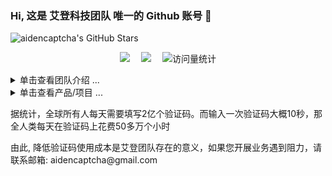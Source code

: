 ### Hi, 这是 艾登科技团队 唯一的 Github 账号 👋

<!-- ![Github Stars](https://github-readme-stats.vercel.app/api?username=aidencaptcha) -->
<!-- ![Github Stars](https://img.shields.io/badge/Github-2-blue)](https://github.com/aidencaptcha) -->
<!-- ![Github Stars](https://github-readme-stats.vercel.app/api?username=aidencaptcha&show_icons=true&theme=flag-india) -->
![aidencaptcha's GitHub Stars](https://github-readme-stats-one-mu-82.vercel.app/api?username=aidencaptcha&show_icons=true&icon_color=805AD5&text_color=718096&bg_color=ffffff&hide_title=true&hide_border=true&hide=contribs,issues)

<div align="center">
<p>
    <a href="mailto:aidencaptcha@gmail.com"><img src="https://img.shields.io/badge/gmail-邮箱-blue" /></a>&emsp;
    <a href="https://t.me/aidencaptcha"><img src="https://img.shields.io/badge/Telegram-飞机-07c160" /></a>&emsp;
    <!-- <a href="xxx"><img  width="20" height="20" src="https://img.shields.io/badge/Website-博客-blue" /></a>&emsp; -->
    <a>
        <!-- visitor statistics logo 访问量统计徽标 -->
        <img src="https://komarev.com/ghpvc/?username=aidencaptcha&label=Views&color=0e75b6&style=flat" alt="访问量统计" />
    </a>
</p>
</div>

<!-- 常见问题 FAQ -->
<!-- 折叠/暂时隐藏 Markdown 的分区 -->
<details>

<summary>单击查看团队介绍 ...</summary>

### FAQ

# 一、为什么叫艾登?

答：
<p>&emsp;&emsp;名字灵感来源于育碧游戏《看门狗》(Watch Dogs)一代男主角——艾登·皮尔斯(Aiden Pearce)，也叫狗哥。</p>
<p>&emsp;&emsp;他是一位敢于监督垄断势力(科技巨头布鲁姆公司)、维护自由与公正的私法制裁者。</p>


# 二、艾登科技什么优势？

答：
<p>&emsp;&emsp;1. 我们是专门卖接口的</p>
<p>&emsp;&emsp;2. 我们不单单是打码，而是答题 + 算法 + 风控 = 全流程接口</p>
<p>&emsp;&emsp;3. 企业级的反反爬技术，五年以上的逆向研究团队</p>
<p>&emsp;&emsp;4. 成熟的人机验证码绕过技术</p>
<p>&emsp;&emsp;5. 协助您开展自动化业务</p>
<p>&emsp;&emsp;6. 无障碍验证码识别服务</p>


# 三、我们的产品有哪些使用场景？

答：
<p>&emsp;&emsp;1. 过人机验证码实现自动登录</p>
<p>&emsp;&emsp;2. 过人机验证码实现自动发布博文</p>
<p>&emsp;&emsp;3. 过人机验证码实现数据采集</p>
<p>&emsp;&emsp;4. 节约您宝贵的人力成本</p>
<p>&emsp;&emsp;5. 无障碍验证码识别服务，降低用户使用成本</p>

</details>

<!-- 产品/项目 -->
<!-- 折叠/暂时隐藏 Markdown 的分区 -->
<details>

<summary>单击查看产品/项目 ...</summary>

<!--repos-start-->
**Captcha Project** | **Homepage** | **Stars** | **Last Commit** | **Master Project** | **Remarks** 
:--- | --- | :--- | :--- | :--- | :--- 
[TencentCaptchaBreak](https://github.com/aidencaptcha/TencentCaptchaBreak) | [`#homepage`](https://aidencaptcha.github.io/TencentCaptchaBreak/) | [![GitHub stars](https://img.shields.io/github/stars/aidencaptcha/TencentCaptchaBreak?style=flat)](https://github.com/aidencaptcha/TencentCaptchaBreak/stargazers) | [![GitHub last commit](https://img.shields.io/github/last-commit/aidencaptcha/TencentCaptchaBreak?style=flat&label=last)](https://github.com/aidencaptcha/TencentCaptchaBreak/commits) |   | 腾讯最新
[GeetestCaptchaBreak](https://github.com/aidencaptcha/GeetestCaptchaBreak) | [`#homepage`](https://aidencaptcha.github.io/GeetestCaptchaBreak/) | [![GitHub stars](https://img.shields.io/github/stars/aidencaptcha/VivoPhoneAuthCheckSpider?style=flat)](https://github.com/aidencaptcha/GeetestCaptchaBreak/stargazers) | [![GitHub last commit](https://img.shields.io/github/last-commit/aidencaptcha/GeetestCaptchaBreak?style=flat&label=last)](https://github.com/aidencaptcha/GeetestCaptchaBreak/commits) |   | 极验三、四最新
[DingxiangCaptchaBreak](https://github.com/aidencaptcha/DingxiangCaptchaBreak) | [`#homepage`](https://aidencaptcha.github.io/DingxiangCaptchaBreak/) | [![GitHub stars](https://img.shields.io/github/stars/aidencaptcha/VivoPhoneAuthCheckSpider?style=flat)](https://github.com/aidencaptcha/DingxiangCaptchaBreak/stargazers) | [![GitHub last commit](https://img.shields.io/github/last-commit/aidencaptcha/DingxiangCaptchaBreak?style=flat&label=last)](https://github.com/aidencaptcha/DingxiangCaptchaBreak/commits) |   | 顶象最新
[NetEaseDunCaptchaBreak]() |  |  |  |  |
[DouyinCaptchaBreak]() |  |  |  |  |
[KuaishouCaptchaBreak]() |  |  |  |  |

**Spider Project** | **Homepage** | **Stars** | **Last Commit** | **Master Project** | **Remarks** 
:--- | --- | :--- | :--- | :--- | :--- 
[HuzhanSpider](https://github.com/aidencaptcha/HuzhanSpider) | [`#homepage`](https://aidencaptcha.github.io/HuzhanSpider/) | [![GitHub stars](https://img.shields.io/github/stars/aidencaptcha/HuzhanSpider?style=flat)](https://github.com/aidencaptcha/HuzhanSpider/stargazers) | [![GitHub last commit](https://img.shields.io/github/last-commit/aidencaptcha/HuzhanSpider?style=flat&label=last)](https://github.com/aidencaptcha/HuzhanSpider/commits) | [GeetestCaptchaBreak](https://github.com/aidencaptcha/GeetestCaptchaBreak) | 极验三实战案例
[QzoneLoginSpider](https://github.com/aidencaptcha/QzoneLoginSpider) | [`#homepage`](https://aidencaptcha.github.io/QzoneLoginSpider/) | [![GitHub stars](https://img.shields.io/github/stars/aidencaptcha/QzoneLoginSpider?style=flat)](https://github.com/aidencaptcha/QzoneLoginSpider/stargazers) | [![GitHub last commit](https://img.shields.io/github/last-commit/aidencaptcha/QzoneLoginSpider?style=flat&label=last)](https://github.com/aidencaptcha/QzoneLoginSpider/commits) | [TencentCaptchaBreak](https://github.com/aidencaptcha/TencentCaptchaBreak) | 腾讯实战案例
[HuXiuSpider](https://github.com/aidencaptcha/HuXiuSpider) | [`#homepage`](https://aidencaptcha.github.io/HuXiuSpider/) | [![GitHub stars](https://img.shields.io/github/stars/aidencaptcha/HuXiuSpider?style=flat)](https://github.com/aidencaptcha/HuXiuSpider/stargazers) | [![GitHub last commit](https://img.shields.io/github/last-commit/aidencaptcha/HuXiuSpider?style=flat&label=last)](https://github.com/aidencaptcha/HuXiuSpider/commits) | [GeetestCaptchaBreak](https://github.com/aidencaptcha/GeetestCaptchaBreak) | 极验四实战案例
[VivoPhoneAuthCheckSpider](https://github.com/aidencaptcha/VivoPhoneAuthCheckSpider) | [`#homepage`](https://aidencaptcha.github.io/VivoPhoneAuthCheckSpider/) | [![GitHub stars](https://img.shields.io/github/stars/aidencaptcha/VivoPhoneAuthCheckSpider?style=flat)](https://github.com/aidencaptcha/VivoPhoneAuthCheckSpider/stargazers) | [![GitHub last commit](https://img.shields.io/github/last-commit/aidencaptcha/VivoPhoneAuthCheckSpider?style=flat&label=last)](https://github.com/aidencaptcha/VivoPhoneAuthCheckSpider/commits) | [DingxiangCaptchaBreak](https://github.com/aidencaptcha/DingxiangCaptchaBreak) | 顶象实战案例


</details>
<p>据统计，全球所有人每天需要填写2亿个验证码。而输入一次验证码大概10秒，那全人类每天在验证码上花费50多万个小时</p>
<p>由此, 降低验证码使用成本是艾登团队存在的意义，如果您开展业务遇到阻力，请联系邮箱: aidencaptcha@gmail.com</p>

<!--
**aidencaptcha/aidencaptcha** is a ✨ _special_ ✨ repository because its `README.md` (this file) appears on your GitHub profile.

Here are some ideas to get you started:

- 🔭 I’m currently working on ...
- 🌱 I’m currently learning ...
- 👯 I’m looking to collaborate on ...
- 🤔 I’m looking for help with ...
- 💬 Ask me about ...
- 📫 How to reach me: ...
- 😄 Pronouns: ...
- ⚡ Fun fact: ...
-->
